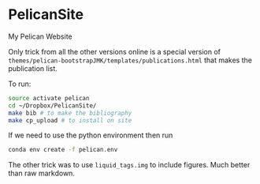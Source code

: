 # PelicanSite
My Pelican Website

Only trick from all the other versions online is a special version of `themes/pelican-bootstrapJMK/templates/publications.html` that makes the publication list.

To run:
```bash
source activate pelican
cd ~/Dropbox/PelicanSite/
make bib # to make the bibliography
make cp_upload # to install on site
```

If we need to use the python environment then run
```bash
conda env create -f pelican.env
```

The other trick was to use `liquid_tags.img` to include figures.  Much better than raw markdown.  
